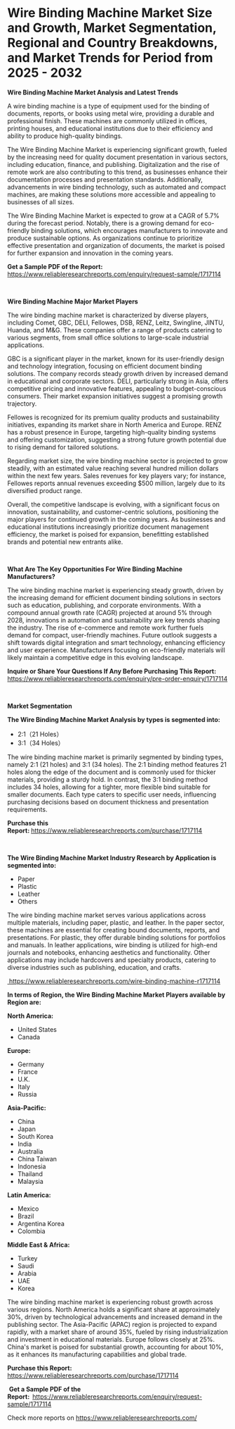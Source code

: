 <p><h1>Wire Binding Machine Market Size and Growth, Market Segmentation, Regional and Country Breakdowns, and Market Trends for Period from 2025 -  2032</h1></p><p><strong>Wire Binding Machine Market Analysis and Latest Trends</strong></p>
<p><p>A wire binding machine is a type of equipment used for the binding of documents, reports, or books using metal wire, providing a durable and professional finish. These machines are commonly utilized in offices, printing houses, and educational institutions due to their efficiency and ability to produce high-quality bindings. </p><p>The Wire Binding Machine Market is experiencing significant growth, fueled by the increasing need for quality document presentation in various sectors, including education, finance, and publishing. Digitalization and the rise of remote work are also contributing to this trend, as businesses enhance their documentation processes and presentation standards. Additionally, advancements in wire binding technology, such as automated and compact machines, are making these solutions more accessible and appealing to businesses of all sizes.</p><p>The Wire Binding Machine Market is expected to grow at a CAGR of 5.7% during the forecast period. Notably, there is a growing demand for eco-friendly binding solutions, which encourages manufacturers to innovate and produce sustainable options. As organizations continue to prioritize effective presentation and organization of documents, the market is poised for further expansion and innovation in the coming years.</p></p>
<p><strong>Get a Sample PDF of the Report:&nbsp;</strong> <a href="https://www.reliableresearchreports.com/enquiry/request-sample/1717114?utm_campaign=2294&utm_medium=2&utm_source=Github&utm_content=ia&utm_term=23022025&utm_id=wire-binding-machine">https://www.reliableresearchreports.com/enquiry/request-sample/1717114</a></p>
<p>&nbsp;</p>
<p><strong>Wire Binding Machine Major Market Players</strong></p>
<p><p>The wire binding machine market is characterized by diverse players, including Comet, GBC, DELI, Fellowes, DSB, RENZ, Leitz, Swingline, JINTU, Huanda, and M&G. These companies offer a range of products catering to various segments, from small office solutions to large-scale industrial applications.</p><p>GBC is a significant player in the market, known for its user-friendly design and technology integration, focusing on efficient document binding solutions. The company records steady growth driven by increased demand in educational and corporate sectors. DELI, particularly strong in Asia, offers competitive pricing and innovative features, appealing to budget-conscious consumers. Their market expansion initiatives suggest a promising growth trajectory.</p><p>Fellowes is recognized for its premium quality products and sustainability initiatives, expanding its market share in North America and Europe. RENZ has a robust presence in Europe, targeting high-quality binding systems and offering customization, suggesting a strong future growth potential due to rising demand for tailored solutions.</p><p>Regarding market size, the wire binding machine sector is projected to grow steadily, with an estimated value reaching several hundred million dollars within the next few years. Sales revenues for key players vary; for instance, Fellowes reports annual revenues exceeding $500 million, largely due to its diversified product range.</p><p>Overall, the competitive landscape is evolving, with a significant focus on innovation, sustainability, and customer-centric solutions, positioning the major players for continued growth in the coming years. As businesses and educational institutions increasingly prioritize document management efficiency, the market is poised for expansion, benefitting established brands and potential new entrants alike.</p></p>
<p>&nbsp;</p>
<p><strong>What Are The Key Opportunities For Wire Binding Machine Manufacturers?</strong></p>
<p><p>The wire binding machine market is experiencing steady growth, driven by the increasing demand for efficient document binding solutions in sectors such as education, publishing, and corporate environments. With a compound annual growth rate (CAGR) projected at around 5% through 2028, innovations in automation and sustainability are key trends shaping the industry. The rise of e-commerce and remote work further fuels demand for compact, user-friendly machines. Future outlook suggests a shift towards digital integration and smart technology, enhancing efficiency and user experience. Manufacturers focusing on eco-friendly materials will likely maintain a competitive edge in this evolving landscape.</p></p>
<p><strong>Inquire or Share Your Questions If Any Before Purchasing This Report:</strong> <a href="https://www.reliableresearchreports.com/enquiry/pre-order-enquiry/1717114?utm_campaign=2294&utm_medium=2&utm_source=Github&utm_content=ia&utm_term=23022025&utm_id=wire-binding-machine">https://www.reliableresearchreports.com/enquiry/pre-order-enquiry/1717114</a></p>
<p>&nbsp;</p>
<p><strong>Market Segmentation</strong></p>
<p><strong>The Wire Binding Machine Market Analysis by types is segmented into:</strong></p>
<p><ul><li>2:1（21 Holes）</li><li>3:1（34 Holes）</li></ul></p>
<p><p>The wire binding machine market is primarily segmented by binding types, namely 2:1 (21 holes) and 3:1 (34 holes). The 2:1 binding method features 21 holes along the edge of the document and is commonly used for thicker materials, providing a sturdy hold. In contrast, the 3:1 binding method includes 34 holes, allowing for a tighter, more flexible bind suitable for smaller documents. Each type caters to specific user needs, influencing purchasing decisions based on document thickness and presentation requirements.</p></p>
<p><strong>Purchase this Report:&nbsp;</strong><a href="https://www.reliableresearchreports.com/purchase/1717114?utm_campaign=2294&utm_medium=2&utm_source=Github&utm_content=ia&utm_term=23022025&utm_id=wire-binding-machine">https://www.reliableresearchreports.com/purchase/1717114</a></p>
<p>&nbsp;</p>
<p><strong>The Wire Binding Machine Market Industry Research by Application is segmented into:</strong></p>
<p><ul><li>Paper</li><li>Plastic</li><li>Leather</li><li>Others</li></ul></p>
<p><p>The wire binding machine market serves various applications across multiple materials, including paper, plastic, and leather. In the paper sector, these machines are essential for creating bound documents, reports, and presentations. For plastic, they offer durable binding solutions for portfolios and manuals. In leather applications, wire binding is utilized for high-end journals and notebooks, enhancing aesthetics and functionality. Other applications may include hardcovers and specialty products, catering to diverse industries such as publishing, education, and crafts.</p></p>
<p><a href="https://www.reliableresearchreports.com/wire-binding-machine-r1717114?utm_campaign=2294&utm_medium=2&utm_source=Github&utm_content=ia&utm_term=23022025&utm_id=wire-binding-machine">&nbsp;https://www.reliableresearchreports.com/wire-binding-machine-r1717114</a></p>
<p><strong>In terms of Region, the Wire Binding Machine Market Players available by Region are:</strong></p>
<p>
    <p> <strong> North America: </strong>
        <ul>
            <li>United States</li>
            <li>Canada</li>
        </ul>
        </p> 
    <p> <strong> Europe: </strong>
        <ul>
            <li>Germany</li>
            <li>France</li>
            <li>U.K.</li>
            <li>Italy</li>
            <li>Russia</li>
        </ul>
        </p> 
    <p> <strong> Asia-Pacific: </strong>
        <ul>
            <li>China</li>
            <li>Japan</li>
            <li>South Korea</li>
            <li>India</li>
            <li>Australia</li>
            <li>China Taiwan</li>
            <li>Indonesia</li>
            <li>Thailand</li>
            <li>Malaysia</li>
        </ul>
        </p> 
    <p> <strong> Latin America: </strong>
        <ul>
            <li>Mexico</li>
            <li>Brazil</li>
            <li>Argentina Korea</li>
            <li>Colombia</li>
        </ul>
        </p> 
    <p> <strong> Middle East & Africa: </strong>
        <ul>
            <li>Turkey</li>
            <li>Saudi</li>
            <li>Arabia</li>
            <li>UAE</li>
            <li>Korea</li>
        </ul>
    </p>
    </p>
<p><p>The wire binding machine market is experiencing robust growth across various regions. North America holds a significant share at approximately 30%, driven by technological advancements and increased demand in the publishing sector. The Asia-Pacific (APAC) region is projected to expand rapidly, with a market share of around 35%, fueled by rising industrialization and investment in educational materials. Europe follows closely at 25%. China's market is poised for substantial growth, accounting for about 10%, as it enhances its manufacturing capabilities and global trade.</p></p>
<p><strong>Purchase this Report: </strong><a href="https://www.reliableresearchreports.com/purchase/1717114?utm_campaign=2294&utm_medium=2&utm_source=Github&utm_content=ia&utm_term=23022025&utm_id=wire-binding-machine">https://www.reliableresearchreports.com/purchase/1717114</a></p>
<p>&nbsp;<strong>Get a Sample PDF of the Report:&nbsp;&nbsp;</strong><a href="https://www.reliableresearchreports.com/enquiry/request-sample/1717114?utm_campaign=2294&utm_medium=2&utm_source=Github&utm_content=ia&utm_term=23022025&utm_id=wire-binding-machine">https://www.reliableresearchreports.com/enquiry/request-sample/1717114</a></p>
<p><strong></strong></p>
<p>Check more reports on <a href="https://www.reliableresearchreports.com/?utm_campaign=2294&utm_medium=2&utm_source=Github&utm_content=ia&utm_term=23022025&utm_id=wire-binding-machine">https://www.reliableresearchreports.com/</a></p>